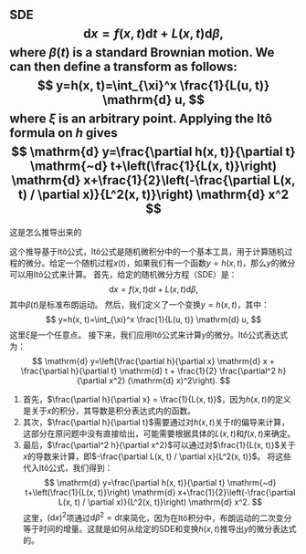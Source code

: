 SDE
$$
\mathrm{d} x=f(x, t) \mathrm{d} t+L(x, t) \mathrm{d} \beta,
$$
where $\beta(t)$ is a standard Brownian motion. We can then define a transform as follows:
$$
y=h(x, t)=\int_{\xi}^x \frac{1}{L(u, t)} \mathrm{d} u,
$$
where $\xi$ is an arbitrary point. Applying the Itô formula on $h$ gives
$$
\mathrm{d} y=\frac{\partial h(x, t)}{\partial t} \mathrm{~d} t+\left(\frac{1}{L(x, t)}\right) \mathrm{d} x+\frac{1}{2}\left(-\frac{\partial L(x, t) / \partial x)}{L^2(x, t)}\right) \mathrm{d} x^2
$$
-----------------------------
这是怎么推导出来的


这个推导基于Itô公式，Itô公式是随机微积分中的一个基本工具，用于计算随机过程的微分。给定一个随机过程$x(t)$，如果我们有一个函数$y = h(x, t)$，那么$y$的微分可以用Itô公式来计算。
首先，给定的随机微分方程（SDE）是：
$$
\mathrm{d} x=f(x, t) \mathrm{d} t+L(x, t) \mathrm{d} \beta,
$$
其中$\beta(t)$是标准布朗运动。
然后，我们定义了一个变换$y=h(x, t)$，其中：
$$
y=h(x, t)=\int_{\xi}^x \frac{1}{L(u, t)} \mathrm{d} u,
$$
这里$\xi$是一个任意点。
接下来，我们应用Itô公式来计算$y$的微分。Itô公式表达式为：
$$
\mathrm{d} y=\left(\frac{\partial h}{\partial x} \mathrm{d} x + \frac{\partial h}{\partial t} \mathrm{d} t + \frac{1}{2} \frac{\partial^2 h}{\partial x^2} (\mathrm{d} x)^2\right).
$$
1. 首先，$\frac{\partial h}{\partial x} = \frac{1}{L(x, t)}$，因为$h(x, t)$的定义是关于$x$的积分，其导数是积分表达式内的函数。
2. 其次，$\frac{\partial h}{\partial t}$需要通过对$h(x, t)$关于$t$的偏导来计算，这部分在原问题中没有直接给出，可能需要根据具体的$L(x, t)$和$f(x, t)$来确定。
3. 最后，$\frac{\partial^2 h}{\partial x^2}$可以通过对$\frac{1}{L(x, t)}$关于$x$的导数来计算，即$-\frac{\partial L(x, t) / \partial x}{L^2(x, t)}$。
将这些代入Itô公式，我们得到：
$$
\mathrm{d} y=\frac{\partial h(x, t)}{\partial t} \mathrm{~d} t+\left(\frac{1}{L(x, t)}\right) \mathrm{d} x+\frac{1}{2}\left(-\frac{\partial L(x, t) / \partial x)}{L^2(x, t)}\right) \mathrm{d} x^2.
$$
这里，$(\mathrm{d} x)^2$项通过$\mathrm{d} \beta^2 = \mathrm{d} t$来简化，因为在Itô积分中，布朗运动的二次变分等于时间的增量。这就是如何从给定的SDE和变换$h(x, t)$推导出$y$的微分表达式的。
